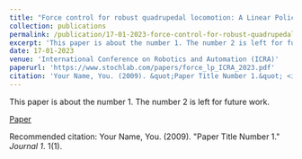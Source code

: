 ```yaml
---
title: "Force control for robust quadrupedal locomotion: A Linear Policy approach"
collection: publications
permalink: /publication/17-01-2023-force-control-for-robust-quadrupedal-locomotion-a-linear-policy-approach
excerpt: 'This paper is about the number 1. The number 2 is left for future work.'
date: 17-01-2023
venue: 'International Conference on Robotics and Automation (ICRA)'
paperurl: 'https://www.stochlab.com/papers/force_lp_ICRA_2023.pdf'
citation: 'Your Name, You. (2009). &quot;Paper Title Number 1.&quot; <i>Journal 1</i>. 1(1).'
---
```

This paper is about the number 1. The number 2 is left for future work.

[Paper](http://academicpages.github.io/files/paper1.pdf)


Recommended citation: Your Name, You. (2009). "Paper Title Number 1." <i>Journal 1</i>. 1(1).